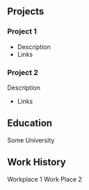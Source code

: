 ## Projects
### Project 1
- ﻿﻿Description
- ﻿﻿Links
### Project 2
Description
- Links
## Education
Some University
## Work History
Workplace 1
Work Place 2
